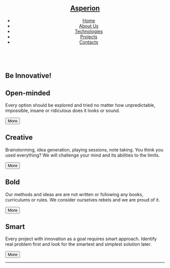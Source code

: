 <div class="line"></div>
<div class="wrapper">
  <header role="banner">
    <nav role="navigation">
      <h1><a href="#">Asperion</a></h1>
      <ul class="nav-ul">
        <li><a href="#">Home</a></li>
        <li><a href="#">About Us</a></li>
        <li><a href="#">Technologies</a></li>
        <li><a href="#">Projects</a></li>
        <li><a href="#">Contacts</a></li>
      </ul>
    </nav>
  </header>
  <main role="main">
    <section class="sec-intro" role="section">
      <img src="https://www.techweekeurope.co.uk/wp-content/uploads/2012/07/wifimountaindownload.jpg" alt="" />
      <h1>Be Innovative!</h1>
    </section>
    <section class="sec-boxes" role="section">
      <adrticle class="box">
        <h1>Open-minded</h1>
        <p>Every option should be explored and tried no matter how unpredictable, impossible, insane or ridiculous does it looks or sound.</p>
        <button class="button" type="button" role="button" value="MORE">More</button>
      </adrticle>
      <adrticle class="box">
        <h1>Creative</h1>
        <p>Brainstorming, idea generation, playing sessions, note taking. You think you used everything? We will challenge your mind and its abilities to the limits.</p>
        <button class="button" type="button" role="button" value="MORE">More</button>
      </adrticle>
      <adrticle class="box">
        <h1>Bold</h1>
        <p>Our methods and ideas are are not written or following any books, curriculums or rules. We consider ourselves rebels and we are proud of it.</p>
        <button class="button" type="button" role="button" value="MORE">More</button>
      </adrticle>
      <adrticle class="box">
        <h1>Smart</h1>
        <p>Every project with innovation as a goal requires smart approach. Identify real problem first and look for the smartest and simplest solution later.</p>
        <button class="button" type="button" role="button" value="MORE">More</button>
      </adrticle>
    </section>
    <section class="sec-events" role="section">
      <hr />
